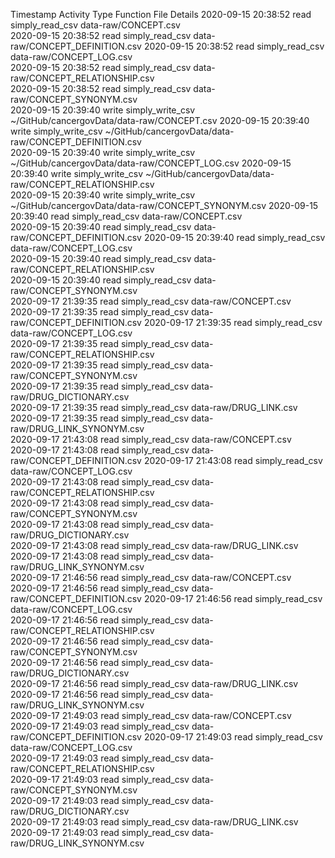 Timestamp	Activity Type	Function	File	Details
2020-09-15 20:38:52	read	simply_read_csv	data-raw/CONCEPT.csv	
2020-09-15 20:38:52	read	simply_read_csv	data-raw/CONCEPT_DEFINITION.csv	
2020-09-15 20:38:52	read	simply_read_csv	data-raw/CONCEPT_LOG.csv	
2020-09-15 20:38:52	read	simply_read_csv	data-raw/CONCEPT_RELATIONSHIP.csv	
2020-09-15 20:38:52	read	simply_read_csv	data-raw/CONCEPT_SYNONYM.csv	
2020-09-15 20:39:40	write	simply_write_csv	~/GitHub/cancergovData/data-raw/CONCEPT.csv	
2020-09-15 20:39:40	write	simply_write_csv	~/GitHub/cancergovData/data-raw/CONCEPT_DEFINITION.csv	
2020-09-15 20:39:40	write	simply_write_csv	~/GitHub/cancergovData/data-raw/CONCEPT_LOG.csv	
2020-09-15 20:39:40	write	simply_write_csv	~/GitHub/cancergovData/data-raw/CONCEPT_RELATIONSHIP.csv	
2020-09-15 20:39:40	write	simply_write_csv	~/GitHub/cancergovData/data-raw/CONCEPT_SYNONYM.csv	
2020-09-15 20:39:40	read	simply_read_csv	data-raw/CONCEPT.csv	
2020-09-15 20:39:40	read	simply_read_csv	data-raw/CONCEPT_DEFINITION.csv	
2020-09-15 20:39:40	read	simply_read_csv	data-raw/CONCEPT_LOG.csv	
2020-09-15 20:39:40	read	simply_read_csv	data-raw/CONCEPT_RELATIONSHIP.csv	
2020-09-15 20:39:40	read	simply_read_csv	data-raw/CONCEPT_SYNONYM.csv	
2020-09-17 21:39:35	read	simply_read_csv	data-raw/CONCEPT.csv	
2020-09-17 21:39:35	read	simply_read_csv	data-raw/CONCEPT_DEFINITION.csv	
2020-09-17 21:39:35	read	simply_read_csv	data-raw/CONCEPT_LOG.csv	
2020-09-17 21:39:35	read	simply_read_csv	data-raw/CONCEPT_RELATIONSHIP.csv	
2020-09-17 21:39:35	read	simply_read_csv	data-raw/CONCEPT_SYNONYM.csv	
2020-09-17 21:39:35	read	simply_read_csv	data-raw/DRUG_DICTIONARY.csv	
2020-09-17 21:39:35	read	simply_read_csv	data-raw/DRUG_LINK.csv	
2020-09-17 21:39:35	read	simply_read_csv	data-raw/DRUG_LINK_SYNONYM.csv	
2020-09-17 21:43:08	read	simply_read_csv	data-raw/CONCEPT.csv	
2020-09-17 21:43:08	read	simply_read_csv	data-raw/CONCEPT_DEFINITION.csv	
2020-09-17 21:43:08	read	simply_read_csv	data-raw/CONCEPT_LOG.csv	
2020-09-17 21:43:08	read	simply_read_csv	data-raw/CONCEPT_RELATIONSHIP.csv	
2020-09-17 21:43:08	read	simply_read_csv	data-raw/CONCEPT_SYNONYM.csv	
2020-09-17 21:43:08	read	simply_read_csv	data-raw/DRUG_DICTIONARY.csv	
2020-09-17 21:43:08	read	simply_read_csv	data-raw/DRUG_LINK.csv	
2020-09-17 21:43:08	read	simply_read_csv	data-raw/DRUG_LINK_SYNONYM.csv	
2020-09-17 21:46:56	read	simply_read_csv	data-raw/CONCEPT.csv	
2020-09-17 21:46:56	read	simply_read_csv	data-raw/CONCEPT_DEFINITION.csv	
2020-09-17 21:46:56	read	simply_read_csv	data-raw/CONCEPT_LOG.csv	
2020-09-17 21:46:56	read	simply_read_csv	data-raw/CONCEPT_RELATIONSHIP.csv	
2020-09-17 21:46:56	read	simply_read_csv	data-raw/CONCEPT_SYNONYM.csv	
2020-09-17 21:46:56	read	simply_read_csv	data-raw/DRUG_DICTIONARY.csv	
2020-09-17 21:46:56	read	simply_read_csv	data-raw/DRUG_LINK.csv	
2020-09-17 21:46:56	read	simply_read_csv	data-raw/DRUG_LINK_SYNONYM.csv	
2020-09-17 21:49:03	read	simply_read_csv	data-raw/CONCEPT.csv	
2020-09-17 21:49:03	read	simply_read_csv	data-raw/CONCEPT_DEFINITION.csv	
2020-09-17 21:49:03	read	simply_read_csv	data-raw/CONCEPT_LOG.csv	
2020-09-17 21:49:03	read	simply_read_csv	data-raw/CONCEPT_RELATIONSHIP.csv	
2020-09-17 21:49:03	read	simply_read_csv	data-raw/CONCEPT_SYNONYM.csv	
2020-09-17 21:49:03	read	simply_read_csv	data-raw/DRUG_DICTIONARY.csv	
2020-09-17 21:49:03	read	simply_read_csv	data-raw/DRUG_LINK.csv	
2020-09-17 21:49:03	read	simply_read_csv	data-raw/DRUG_LINK_SYNONYM.csv	

